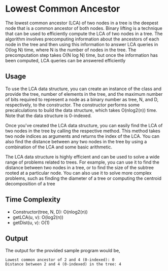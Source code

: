 # Lowest Common Ancestor

The lowest common ancestor (LCA) of two nodes in a tree is the deepest node that is a common ancestor of both nodes. Binary lifting is a technique that can be used to efficiently compute the LCA of two nodes in a tree. The algorithm involves precomputing information about the ancestors of each node in the tree and then using this information to answer LCA queries in O(log N) time, where N is the number of nodes in the tree. The precomputation step takes O(N log N) time, but once the information has been computed, LCA queries can be answered efficiently

## Usage

To use the LCA data structure, you can create an instance of the class and provide the tree, number of elements in the tree, and the maximum number of bits required to represent a node as a binary number as tree, N, and D, respectively, to the constructor. The constructor performs some precalculations to build the data structure, which takes O(nlog2(n)) time. Note that the data structure is 0-indexed.

Once you've created the LCA data structure, you can easily find the LCA of two nodes in the tree by calling the respective method. This method takes two node indices as arguments and returns the index of the LCA. You can also find the distance between any two nodes in the tree by using a combination of the LCA and some basic arithmetic.

The LCA data structure is highly efficient and can be used to solve a wide range of problems related to trees. For example, you can use it to find the distance between two nodes in a tree, or to find the size of the subtree rooted at a particular node. You can also use it to solve more complex problems, such as finding the diameter of a tree or computing the centroid decomposition of a tree

## Time Complexity

- Constructor(tree, N, D): O(nlog2(n))
- getLCA(u, v): O(log2(n))
- getDist(u, v): O(1)

## Output

The output for the provided sample program would be,

    Lowest common ancestor of 2 and 4 (0-indexed): 0
    Distance between 2 and 4 (0-indexed) in the tree: 4